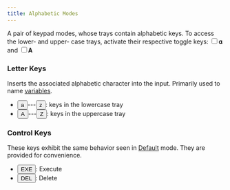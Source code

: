 ```yaml
---
title: Alphabetic Modes
---
```


A pair of keypad modes, whose trays contain alphabetic keys. To access the lower- and upper- case trays, activate their respective toggle keys: <label class="toggle normal"><input type="checkbox"/><span>𝛂</span></label> and <label class="toggle normal"><input type="checkbox"/><span>𝚨</span></label>

### Letter Keys

Inserts the associated alphabetic character into the input. Primarily used to name [variables](/graphca/functions/variables).

- <button class="normal alpha"><span class="primary"><span>a</span></span></button>---<button class="normal alpha"><span class="primary"><span>z</span></span></button>: keys in the lowercase tray
- <button class="normal alpha"><span class="primary"><span>A</span></span></button>---<button class="normal alpha"><span class="primary"><span>Z</span></span></button>: keys in the uppercase tray

### Control Keys

These keys exhibit the same behavior seen in [Default](/graphca/keypad/default) mode. They are provided for convenience.

- <button class="normal alpha"><span class="primary"><span>EXE</span></span></button>: Execute
- <button class="normal alpha"><span class="primary"><span>DEL</span></span></button>: Delete 
